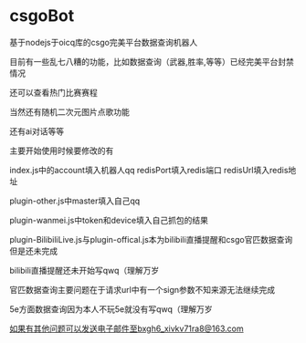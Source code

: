 # csgoBot
基于nodejs于oicq库的csgo完美平台数据查询机器人


目前有一些乱七八糟的功能，比如数据查询（武器,胜率,等等）已经完美平台封禁情况

还可以查看热门比赛赛程

当然还有随机二次元图片点歌功能

还有ai对话等等


主要开始使用时候要修改的有

index.js中的account填入机器人qq redisPort填入redis端口 redisUrl填入redis地址
           
plugin-other.js中master填入自己qq

plugin-wanmei.js中token和device填入自己抓包的结果


plugin-BilibiliLive.js与plugin-offical.js本为bilibili直播提醒和csgo官匹数据查询但是还未完成

bilibili直播提醒还未开始写qwq（理解万岁

官匹数据查询主要问题在于请求url中有一个sign参数不知来源无法继续完成

5e方面数据查询因为本人不玩5e就没有写qwq（理解万岁

如果有其他问题可以发送电子邮件至bxgh6_xivkv71ra8@163.com
